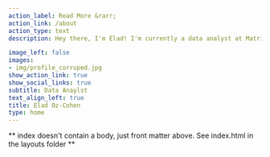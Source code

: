 ```yaml
---
action_label: Read More &rarr;
action_link: /about
action_type: text
description: Hey there, I'm Elad! I'm currently a data analyst at MatrixDnA where I sprinkle some analytical magic via python and Bi tools to optimize organizational behavior When I'm not conjuring up insights with Python and BI tools, I'm fueling my coding spells with coffee (totally not an addict), hitting CrossFit, or hanging with my crew. Here, I'll share fun and useful nuggets on data analytics, coding, and science. Let's dive into the data together!

image_left: false
images:
- img/profile_corruped.jpg 
show_action_link: true
show_social_links: true
subtitle: Data Anaylst 
text_align_left: true
title: Elad Oz-Cohen
type: home
---
```


\*\* index doesn't contain a body, just front matter above. See index.html in the layouts folder \*\*

